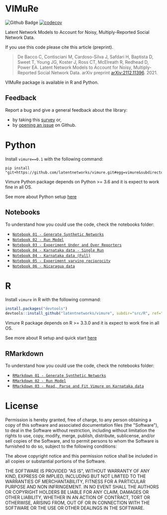# VIMuRe

![Github Badge](https://github.com/latentnetworks/vimure/workflows/test/badge.svg)
[![codecov](https://codecov.io/gh/latentnetworks/vimure/branch/main/graph/badge.svg?token=NAZP90D12J)](https://codecov.io/gh/latentnetworks/vimure)

Latent Network Models to Account for Noisy, Multiply-Reported Social Network Data.


If you use this code please cite this article (preprint).

> De Bacco C, Contisciani M, Cardoso-Silva J, Safdari H, Baptista D, Sweet T, Young JG, Koster J, Ross CT, McElreath R, Redhead D, Power EA. Latent Network Models to Account for Noisy, Multiply-Reported Social Network Data. arXiv preprint [arXiv:2112.11396](https://arxiv.org/abs/2112.11396). 2021.

VIMuRe package is available in R and Python. 

## Feedback

Report a bug and give a general feedback about the library:
- by taking this [survey](https://forms.gle/QaK5AWWYy78jZfyR6) or,
- by [opening an issue](https://github.com/latentnetworks/vimure/issues/new) on Github.

# Python

Install `vimure==0.1` with the following command:

```console
pip install "git+https://github.com/latentnetworks/vimure.git#egg=vimure&subdirectory=src/python/"
```

Vimure Python package depends on Python \>= 3.6 and it is expect to work fine in
all OS.

See more about Python setup [here](src/python/README.md)

## Notebooks

To understand how you could use the code, check the notebooks folder:

- [`Notebook 01 - Generate Synthetic Networks`](notebooks/python/Notebook%2001%20-%20Generate%20Synthetic%20Networks.ipynb)
- [`Notebook 02 - Run Model`](notebooks/python/Notebook%2002%20-%20Run%20Model.ipynb)
- [`Notebook 03 - Experiment Under and Over Reporters`](notebooks/python/Notebook%2003%20-%20Experiment%20under%20and%20over%20reporters.ipynb)
- [`Notebook 04 - Karnataka data - Single Run`](notebooks/python/Notebook%2004%20-%20Karnataka%20data%20-%20Single%20Run.ipynb)
- [`Notebook 04 - Karnataka data (Full)`](notebooks/python/Notebook%2004%20-%20Karnataka%20data.ipynb)
- [`Notebook 05 - Experiment varying reciprocity`](notebooks/python/Notebook%2005%20-%20Experiment%20varying%20reciprocity.ipynb)
- [`Notebook 06 - Nicaragua data`](notebooks/python/Notebook%2006%20-%20Nicaragua%20data.ipynb)

# R 

Install `vimure` in R with the following command:

```R
install.packages("devtools")
devtools::install_github("latentnetworks/vimure", subdir="src/R", ref="develop")
```

Vimure R package depends on R \>= 3.3.0 and it is expect to work fine in
all OS.

See more about R setup and quick start [here](src/R/README.md)

## RMarkdown

To understand how you could use the code, check the notebooks folder:

- [`RMarkdown 01 - Generate Synthetic Networks`](notebooks/R/RMarkdown%201%20-%20%20Generate%20Synthetic%20Networks.Rmd)
- [`RMarkdown 02 - Run Model`](notebooks/R/RMarkdown%202%20-%20Run%20Model.Rmd)
- [`RMarkdown 03 - Read, Parse and Fit Vimure on Karnataka data`](notebooks/R/RMarkdown%203%20-%20Karnataka%20Data.Rmd)

# License

Permission is hereby granted, free of charge, to any person obtaining a copy of this software and associated documentation files (the "Software"), to deal in the Software without restriction, including without limitation the rights to use, copy, modify, merge, publish, distribute, sublicense, and/or sell copies of the Software, and to permit persons to whom the Software is furnished to do so, subject to the following conditions:

The above copyright notice and this permission notice shall be included in all copies or substantial portions of the Software.

THE SOFTWARE IS PROVIDED "AS IS", WITHOUT WARRANTY OF ANY KIND, EXPRESS OR IMPLIED, INCLUDING BUT NOT LIMITED TO THE WARRANTIES OF MERCHANTABILITY, FITNESS FOR A PARTICULAR PURPOSE AND NON INFRINGEMENT. IN NO EVENT SHALL THE AUTHORS OR COPYRIGHT HOLDERS BE LIABLE FOR ANY CLAIM, DAMAGES OR OTHER LIABILITY, WHETHER IN AN ACTION OF CONTRACT, TORT OR OTHERWISE, ARISING FROM, OUT OF OR IN CONNECTION WITH THE SOFTWARE OR THE USE OR OTHER DEALINGS IN THE SOFTWARE.
